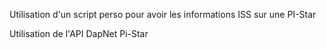 Utilisation d'un script perso pour avoir les informations ISS sur une PI-Star

Utilisation de l'API DapNet Pi-Star

